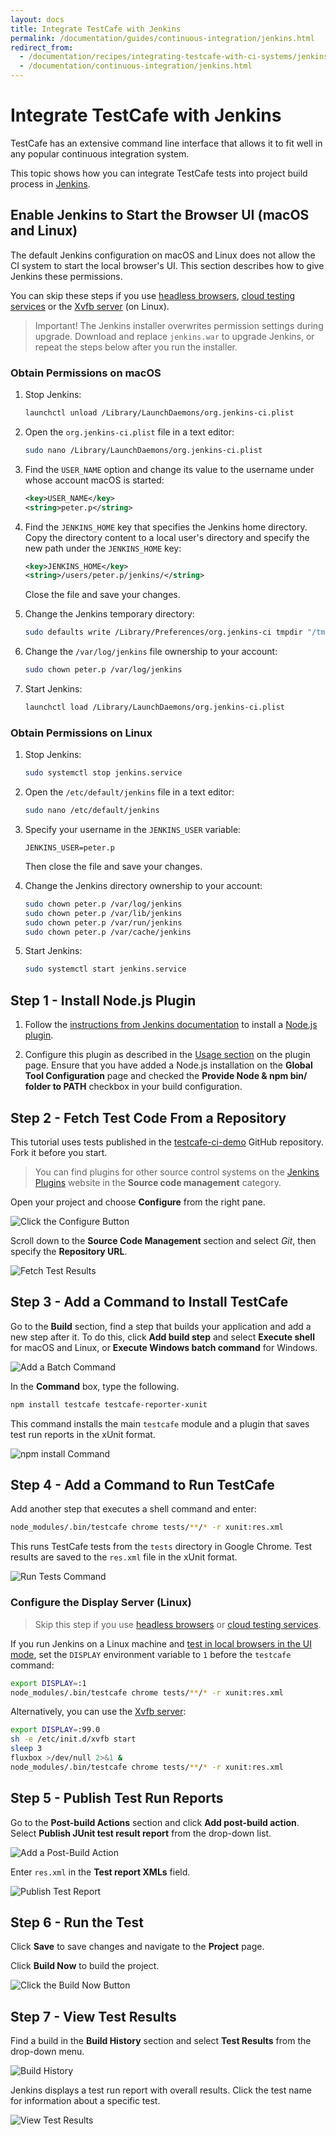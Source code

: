 ```yaml
---
layout: docs
title: Integrate TestCafe with Jenkins
permalink: /documentation/guides/continuous-integration/jenkins.html
redirect_from:
  - /documentation/recipes/integrating-testcafe-with-ci-systems/jenkins.html
  - /documentation/continuous-integration/jenkins.html
---
```

# Integrate TestCafe with Jenkins

TestCafe has an extensive command line interface that allows it to fit well in any popular continuous integration system.

This topic shows how you can integrate TestCafe tests into project build process in [Jenkins](https://jenkins.io/).

## Enable Jenkins to Start the Browser UI (macOS and Linux)

The default Jenkins configuration on macOS and Linux does not allow the CI system to start the local browser's UI. This section describes how to give Jenkins these permissions.

You can skip these steps if you use [headless browsers](../concepts/browsers.md#test-in-headless-mode), [cloud testing services](../concepts/browsers.md#browsers-in-cloud-testing-services) or the [Xvfb server](#configure-the-display-server-linux) (on Linux).

> Important! The Jenkins installer overwrites permission settings during upgrade. Download and replace `jenkins.war` to upgrade Jenkins, or repeat the steps below after you run the installer.

### Obtain Permissions on macOS

1. Stop Jenkins:

    ```sh
    launchctl unload /Library/LaunchDaemons/org.jenkins-ci.plist
    ```

2. Open the `org.jenkins-ci.plist` file in a text editor:

    ```sh
    sudo nano /Library/LaunchDaemons/org.jenkins-ci.plist
    ```

3. Find the `USER_NAME` option and change its value to the username under whose account macOS is started:

    ```xml
    <key>USER_NAME</key>
    <string>peter.p</string>
    ```

4. Find the `JENKINS_HOME` key that specifies the Jenkins home directory. Copy the directory content to a local user's directory and specify the new path under the `JENKINS_HOME` key:

    ```xml
    <key>JENKINS_HOME</key>
    <string>/users/peter.p/jenkins/</string>
    ```

    Close the file and save your changes.

5. Change the Jenkins temporary directory:

    ```sh
    sudo defaults write /Library/Preferences/org.jenkins-ci tmpdir "/tmp"
    ```

6. Change the `/var/log/jenkins` file ownership to your account:

    ```sh
    sudo chown peter.p /var/log/jenkins
    ```

7. Start Jenkins:

    ```sh
    launchctl load /Library/LaunchDaemons/org.jenkins-ci.plist
    ```

### Obtain Permissions on Linux

1. Stop Jenkins:

    ```sh
    sudo systemctl stop jenkins.service
    ```

2. Open the `/etc/default/jenkins` file in a text editor:

    ```sh
    sudo nano /etc/default/jenkins
    ```

3. Specify your username in the `JENKINS_USER` variable:

    ```text
    JENKINS_USER=peter.p
    ```

    Then close the file and save your changes.

4. Change the Jenkins directory ownership to your account:

    ```sh
    sudo chown peter.p /var/log/jenkins
    sudo chown peter.p /var/lib/jenkins
    sudo chown peter.p /var/run/jenkins
    sudo chown peter.p /var/cache/jenkins
    ```

5. Start Jenkins:

    ```sh
    sudo systemctl start jenkins.service
    ```

## Step 1 - Install Node.js Plugin

1. Follow the [instructions from Jenkins documentation](https://jenkins.io/doc/book/managing/plugins/#installing-a-plugin) to install a [Node.js plugin](https://plugins.jenkins.io/nodejs/).

2. Configure this plugin as described in the [Usage section](https://plugins.jenkins.io/nodejs/#NodeJSPlugin-Usage) on the plugin page. Ensure that you have added a Node.js installation on the **Global Tool Configuration** page and checked the **Provide Node & npm bin/ folder to PATH** checkbox in your build configuration.

## Step 2 - Fetch Test Code From a Repository

This tutorial uses tests published in the [testcafe-ci-demo](https://github.com/DevExpress-Examples/testcafe-ci-demo) GitHub repository. Fork it before you start.

> You can find plugins for other source control systems on the [Jenkins Plugins](https://plugins.jenkins.io/) website in the **Source code management** category.

Open your project and choose **Configure** from the right pane.

![Click the Configure Button](../../../images/jenkins/project-configure.png)

Scroll down to the **Source Code Management** section and select *Git*, then specify the **Repository URL**.

![Fetch Test Results](../../../images/jenkins/check-out-tests.png)

## Step 3 - Add a Command to Install TestCafe

Go to the **Build** section, find a step that builds your application and add a new step after it. To do this, click **Add build step** and select **Execute shell** for macOS and Linux, or **Execute Windows batch command** for Windows.

![Add a Batch Command](../../../images/jenkins/add-batch-command.png)

In the **Command** box, type the following.

```sh
npm install testcafe testcafe-reporter-xunit
```

This command installs the main `testcafe` module and a plugin that saves test run reports in the xUnit format.

![npm install Command](../../../images/jenkins/npm-install-command.png)

## Step 4 - Add a Command to Run TestCafe

Add another step that executes a shell command and enter:

```sh
node_modules/.bin/testcafe chrome tests/**/* -r xunit:res.xml
```

This runs TestCafe tests from the `tests` directory in Google Chrome. Test results are saved to the `res.xml` file in the xUnit format.

![Run Tests Command](../../../images/jenkins/run-tests-command.png)

### Configure the Display Server (Linux)

> Skip this step if you use [headless browsers](../concepts/browsers.md#test-in-headless-mode) or [cloud testing services](../concepts/browsers.md#browsers-in-cloud-testing-services).

If you run Jenkins on a Linux machine and [test in local browsers in the UI mode](#enable-jenkins-to-start-the-browser-ui-macos-and-linux), set the `DISPLAY` environment variable to `1` before the `testcafe` command:

```sh
export DISPLAY=:1
node_modules/.bin/testcafe chrome tests/**/* -r xunit:res.xml
```

Alternatively, you can use the [Xvfb server](https://www.x.org/archive/X11R7.6/doc/man/man1/Xvfb.1.xhtml):

```sh
export DISPLAY=:99.0
sh -e /etc/init.d/xvfb start
sleep 3
fluxbox >/dev/null 2>&1 &
node_modules/.bin/testcafe chrome tests/**/* -r xunit:res.xml
```

## Step 5 - Publish Test Run Reports

Go to the **Post-build Actions** section and click **Add post-build action**. Select **Publish JUnit test result report** from the drop-down list.

![Add a Post-Build Action](../../../images/jenkins/add-post-build-action.png)

Enter `res.xml` in the **Test report XMLs** field.

![Publish Test Report](../../../images/jenkins/publish-test-report.png)

## Step 6 - Run the Test

Click **Save** to save changes and navigate to the **Project** page.

Click **Build Now** to build the project.

![Click the Build Now Button](../../../images/jenkins/project-build-now.png)

## Step 7 - View Test Results

Find a build in the **Build History** section and select **Test Results** from the drop-down menu.

![Build History](../../../images/jenkins/build-history.png)

Jenkins displays a test run report with overall results. Click the test name for information about a specific test.

![View Test Results](../../../images/jenkins/test-results.png)
